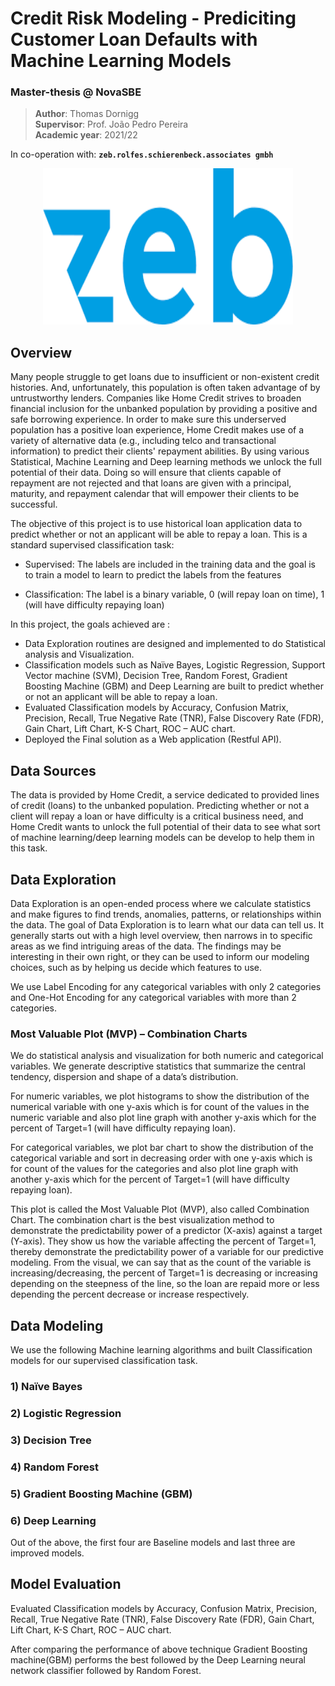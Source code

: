 # Credit Risk Modeling - Prediciting Customer Loan Defaults with Machine Learning Models
### Master-thesis @ NovaSBE
> **Author**: Thomas Dornigg <br>
> **Supervisor**: Prof. João Pedro Pereira <br>
> **Academic year**: 2021/22

In co-operation with: **`zeb.rolfes.schierenbeck.associates gmbh`**

<p align="center">
  <img width="400" height="250" src="https://github.com/ThomasD96/University_Repo/blob/master/Nova_SBE/Master_thesis/pictures/zeb_logo.png">
</p>



## Overview
Many people struggle to get loans due to insufficient or non-existent credit histories. And, unfortunately, this population is often taken advantage of by untrustworthy lenders. Companies like Home Credit strives to broaden financial inclusion for the unbanked population by providing a positive and safe borrowing experience. In order to make sure this underserved population has a positive loan experience, Home Credit makes use of a variety of alternative data (e.g., including telco and transactional information) to predict their clients' repayment abilities. By using various Statistical, Machine Learning  and Deep learning methods we unlock the full potential of their data. Doing so will ensure that clients capable of repayment are not rejected and that loans are given with a principal, maturity, and repayment calendar that will empower their clients to be successful. 

The objective of this project is to use historical loan application data to predict whether or not an applicant will be able to repay a loan. This is a standard supervised classification task:

- Supervised: The labels are included in the training data and the goal is to train a model to learn to predict the labels from the features

- Classification: The label is a binary variable, 0 (will repay loan on time), 1 (will have difficulty repaying loan)

In this project, the goals achieved are :
- Data Exploration routines are designed and implemented to do Statistical analysis and Visualization.
- Classification models such as Naïve Bayes, Logistic Regression, Support Vector machine (SVM), Decision Tree, Random Forest, Gradient Boosting Machine (GBM) and Deep Learning are built to predict whether or not an applicant will be able to repay a loan. 
- Evaluated Classification models by Accuracy, Confusion Matrix, Precision, Recall, True Negative Rate (TNR), False Discovery Rate (FDR), Gain Chart, Lift Chart, K-S Chart, ROC – AUC chart.
- Deployed the Final solution as a Web application (Restful API).

## Data Sources
The data is provided by Home Credit, a service dedicated to provided lines of credit (loans) to the unbanked population. Predicting whether or not a client will repay a loan or have difficulty is a critical business need, and Home Credit wants to unlock the full potential of their data to see what sort of machine learning/deep learning models can be develop to help them in this task.

## Data Exploration
Data Exploration is an open-ended process where we calculate statistics and make figures to find trends, anomalies, patterns, or relationships within the data. The goal of Data Exploration is to learn what our data can tell us. It generally starts out with a high level overview, then narrows in to specific areas as we find intriguing areas of the data. The findings may be interesting in their own right, or they can be used to inform our modeling choices, such as by helping us decide which features to use.

We use Label Encoding for any categorical variables with only 2 categories and One-Hot Encoding for any categorical variables with more than 2 categories.

### Most Valuable Plot (MVP) – Combination Charts
We do statistical analysis and visualization for both numeric and categorical variables. We generate descriptive statistics that summarize the central tendency, dispersion and shape of a data’s distribution. 

For numeric variables, we plot histograms to show the distribution of the numerical variable with one y-axis which is for count of the values in the numeric variable and also plot line graph with another y-axis which for the percent of Target=1 (will have difficulty repaying loan).

For categorical variables, we plot bar chart to show the distribution of the categorical variable and sort in decreasing order with one y-axis which is for count of the values for the categories and also plot line graph with another y-axis which for the percent of Target=1 (will have difficulty repaying loan). 

This plot is called the Most Valuable Plot (MVP), also called Combination Chart. The combination chart is the best visualization method to demonstrate the predictability power of a predictor (X-axis) against a target (Y-axis). They show us how the variable affecting the percent of Target=1, thereby demonstrate the predictability power of a variable for our predictive modeling. From the visual, we can say that as the count of the variable is increasing/decreasing, the percent of Target=1 is decreasing or increasing depending on the steepness of the line, so the loan are repaid more or less depending the percent decrease or increase respectively.

## Data Modeling 
We use the following Machine learning algorithms and built Classification models for our supervised classification task.
### 1)	Naïve Bayes
### 2)	Logistic Regression
### 3)	Decision Tree
### 4)	Random Forest
### 5)	Gradient Boosting Machine (GBM)
### 6)	Deep Learning

Out of the above, the first four are Baseline models and last three are improved models.

## Model Evaluation 

Evaluated Classification models by Accuracy, Confusion Matrix, Precision, Recall, True Negative Rate (TNR), False Discovery Rate (FDR), Gain Chart, Lift Chart, K-S Chart, ROC – AUC chart.

After comparing the performance of above technique Gradient Boosting machine(GBM) performs the best followed by the Deep Learning neural network classifier followed by Random Forest.
